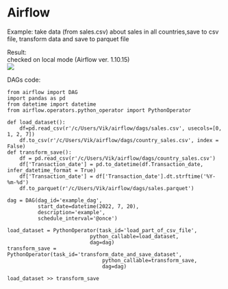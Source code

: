 # Airflow
 Example:
take data (from sales.csv) about sales in all countries,save to csv file, transform data and save to parquet file </br>

Result:<br>
checked on local mode (Airflow ver. 1.10.15) </br>
![ ](https://github.com/ViktorKorolko/data-branch/tree/airflow/img/exdag.jpg)

DAGs code:
```
from airflow import DAG
import pandas as pd
from datetime import datetime
from airflow.operators.python_operator import PythonOperator

def load_dataset():
    df=pd.read_csv(r'/c/Users/Vik/airflow/dags/sales.csv', usecols=[0, 1, 2, 7])
    df.to_csv(r'/c/Users/Vik/airflow/dags/country_sales.csv', index = False)
def transform_save():
    df = pd.read_csv(r'/c/Users/Vik/airflow/dags/country_sales.csv')
    df['Transaction_date'] = pd.to_datetime(df.Transaction_date, infer_datetime_format = True)
    df['Transaction_date'] = df['Transaction_date'].dt.strftime('%Y-%m-%d')
    df.to_parquet(r'/c/Users/Vik/airflow/dags/sales.parquet')

dag = DAG(dag_id='example_dag',
          start_date=datetime(2022, 7, 20),
          description='example',
          schedule_interval='@once')

load_dataset = PythonOperator(task_id='load_part_of_csv_file',
                           python_callable=load_dataset,
                           dag=dag)
transform_save = PythonOperator(task_id='transform_date_and_save_dataset',
                               python_callable=transform_save,
                               dag=dag)

load_dataset >> transform_save
```
